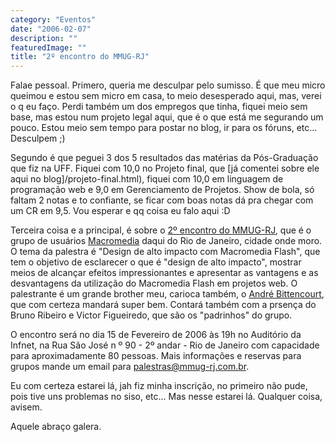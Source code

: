 ```yaml
---
category: "Eventos"
date: "2006-02-07"
description: ""
featuredImage: ""
title: "2º encontro do MMUG-RJ"
---
```


Falae pessoal. Primero, queria me desculpar pelo sumisso. É que meu micro queimou e estou sem micro em casa, to meio desesperado aqui, mas, verei o q eu faço. Perdi também um dos empregos que tinha, fiquei meio sem base, mas estou num projeto legal aqui, que é o que está me segurando um pouco. Estou meio sem tempo para postar no blog, ir para os fóruns, etc... Desculpem ;)

Segundo é que peguei 3 dos 5 resultados das matérias da Pós-Graduação que fiz na UFF. Fiquei com 10,0 no Projeto final, que [já comentei sobre ele aqui no blog]/projeto-final.html), fiquei com 10,0 em linguagem de programação web e 9,0 em Gerenciamento de Projetos. Show de bola, só faltam 2 notas e to confiante, se ficar com boas notas dá pra chegar com um CR em 9,5. Vou esperar e qq coisa eu falo aqui :D

Terceira coisa e a principal, é sobre o [2º encontro do MMUG-RJ](http://www.mmug-rj.com.br/atividades.cfm), que é o grupo de usuários [Macromedia](http://www.macromedia.com.br) daqui do Rio de Janeiro, cidade onde moro. O tema da palestra é "Design de alto impacto com Macromedia Flash", que tem o objetivo de esclarecer o que é "design de alto impacto", mostrar meios de alcançar efeitos impressionantes e apresentar as vantagens e as desvantagens da utilização do Macromedia Flash em projetos web. O palestrante é um grande brother meu, carioca também, o [André Bittencourt](http://www.andrebittencourt.com.br), que com certeza mandará super bem. Contará também com a prsença do Bruno Ribeiro e Victor Figueiredo, que são os "padrinhos" do grupo.

O encontro será no dia 15 de Fevereiro de 2006 às 19h no Auditório da Infnet, na Rua São José n º 90 - 2º andar - Rio de Janeiro com capacidade para aproximadamente 80 pessoas. Mais informações e reservas para grupos mande um email para [palestras@mmug-rj.com.br](mailto:palestras@mmug-rj.com.br).

Eu com certeza estarei lá, jah fiz minha inscrição, no primeiro não pude, pois tive uns problemas no siso, etc... Mas nesse estarei lá. Qualquer coisa, avisem.

Aquele abraço galera.
